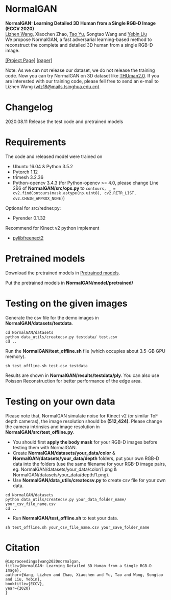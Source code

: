 # NormalGAN
**NormalGAN: Learning Detailed 3D Human from a Single RGB-D Image (ECCV 2020)**<br>
[Lizhen Wang](https://lizhenwangt.github.io/), Xiaochen Zhao, [Tao Yu](https://ytrock.com/), Songtao Wang and [Yebin Liu](http://www.liuyebin.com/)<br>
We propose NormalGAN, a fast adversarial learning-based method to reconstruct the complete and detailed 3D human from a single RGB-D image.

[[Project Page]](http://www.liuyebin.com/NormalGan/normalgan.html) [[paper]](https://export.arxiv.org/abs/2007.15340)

Note: As we can not release our dataset, we do not release the training code. Now you can try NormalGAN on 3D dataset like [THUman2.0](https://github.com/ytrock/THuman2.0-Dataset). If you are interested with our training code, please fell free to send an e-mail to Lizhen Wang (wlz18@mails.tsinghua.edu.cn).

# Changelog
2020.08.11 Release the test code and pretrained models

# Requirements
The code and released model were trained on
 * Ubuntu 16.04 & Python 3.5.2
 * Pytorch 1.12
 * trimesh 3.2.36
 * Python-opencv 3.4.3 (for Python-opencv >= 4.0, please change Line 266 of **NormalGAN/src/ops.py** to `contours, _ = cv2.findContours(mask.astype(np.uint8), cv2.RETR_LIST, cv2.CHAIN_APPROX_NONE)`)

Optional for src/redner.py:
 * Pyrender 0.1.32

Recommend for Kinect v2 python implement
 * [pylibfreenect2](https://github.com/r9y9/pylibfreenect2)


# Pretrained models
Download the pretrained models in [Pretrained models](https://drive.google.com/file/d/1EJfDeow-yUcJm85zaKnZ3HsWGXk0Auze/view?usp=sharing).

Put the pretrained models in **NormalGAN/model/pretrained/**

# Testing on the given images
Generate the csv file for the demo images in **NormalGAN/datasets/testdata**. 
```
cd NormalGAN/datasets
python data_utils/createcsv.py testdata/ test.csv
cd ..
```

Run the **NormalGAN/test_offline.sh** file (which occupies about 3.5-GB GPU memory).
```
sh test_offline.sh test.csv testdata
```

Results are shown in **NormalGAN/results/testdata/ply**. You can also use Poisson Reconstruction for better performance of the edge area.

# Testing on your own data
Please note that, NormalGAN simulate noise for Kinect v2 (or similar ToF depth cameras), the image resolution should be **(512,424)**. Please change the camera intrinsics and image resolution in **NormalGAN/src/test_offline.py**.
 * You should first **apply the body mask** for your RGB-D images before testing them with NormalGAN. 
 * Create **NormalGAN/datasets/your_data/color** & **NormalGAN/datasets/your_data/depth** folders, put your own RGB-D data into the folders (use the same filename for your RGB-D image pairs, eg. NormalGAN/datasets/your_data/color/1.png & NormalGAN/datasets/your_data/depth/1.png). 
 * Use **NormalGAN/data_utils/createcsv.py** to create csv file for your own data.
```
cd NormalGAN/datasets
python data_utils/createcsv.py your_data_folder_name/ your_csv_file_name.csv
cd ..
```
 * Run **NormalGAN/test_offline.sh** to test your data.
```
sh test_offline.sh your_csv_file_name.csv your_save_folder_name
```


# Citation
```
@inproceedings{wang2020normalgan,
title={NormalGAN: Learning Detailed 3D Human from a Single RGB-D Image},
author={Wang, Lizhen and Zhao, Xiaochen and Yu, Tao and Wang, Songtao and Liu, Yebin},
booktitle={ECCV},
year={2020}
}
```


